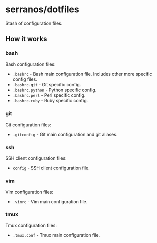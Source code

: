 serranos/dotfiles
=================

Stash of configuration files.

How it works
------------

### bash ###

Bash configuration files:

* `.bashrc` - Bash main configuration file. Includes other more specific config files.
* `.bashrc.git` - Git specific config.
* `.bashrc.python` - Python specific config.
* `.bashrc.perl` - Perl specific config.
* `.bashrc.ruby` - Ruby specific config.

### git ###

Git configuration files:

* `.gitconfig` - Git main configuration and git aliases.

### ssh ###

SSH client configuration files:

* `config` - SSH client configuration file.

### vim ###

Vim configuration files:

* `.vimrc` - Vim main configuration file.

### tmux ###

Tmux configuration files:

* `.tmux.conf` - Tmux main configuration file.
